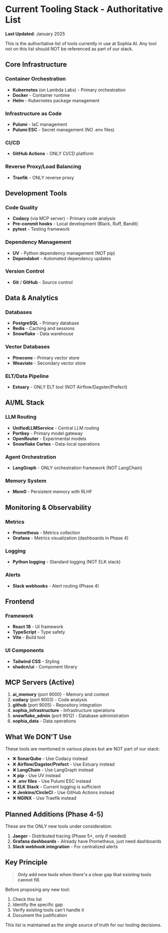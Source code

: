 # Current Tooling Stack - Authoritative List

**Last Updated**: January 2025

This is the authoritative list of tools currently in use at Sophia AI. Any tool not on this list should NOT be referenced as part of our stack.

## Core Infrastructure

### Container Orchestration
- **Kubernetes** (on Lambda Labs) - Primary orchestration
- **Docker** - Container runtime
- **Helm** - Kubernetes package management

### Infrastructure as Code
- **Pulumi** - IaC management
- **Pulumi ESC** - Secret management (NO .env files)

### CI/CD
- **GitHub Actions** - ONLY CI/CD platform

### Reverse Proxy/Load Balancing
- **Traefik** - ONLY reverse proxy

## Development Tools

### Code Quality
- **Codacy** (via MCP server) - Primary code analysis
- **Pre-commit hooks** - Local development (Black, Ruff, Bandit)
- **pytest** - Testing framework

### Dependency Management
- **UV** - Python dependency management (NOT pip)
- **Dependabot** - Automated dependency updates

### Version Control
- **Git** / **GitHub** - Source control

## Data & Analytics

### Databases
- **PostgreSQL** - Primary database
- **Redis** - Caching and sessions
- **Snowflake** - Data warehouse

### Vector Databases
- **Pinecone** - Primary vector store
- **Weaviate** - Secondary vector store

### ELT/Data Pipeline
- **Estuary** - ONLY ELT tool (NOT Airflow/Dagster/Prefect)

## AI/ML Stack

### LLM Routing
- **UnifiedLLMService** - Central LLM routing
- **Portkey** - Primary model gateway
- **OpenRouter** - Experimental models
- **Snowflake Cortex** - Data-local operations

### Agent Orchestration
- **LangGraph** - ONLY orchestration framework (NOT LangChain)

### Memory System
- **Mem0** - Persistent memory with RLHF

## Monitoring & Observability

### Metrics
- **Prometheus** - Metrics collection
- **Grafana** - Metrics visualization (dashboards in Phase 4)

### Logging
- **Python logging** - Standard logging (NOT ELK stack)

### Alerts
- **Slack webhooks** - Alert routing (Phase 4)

## Frontend

### Framework
- **React 18** - UI framework
- **TypeScript** - Type safety
- **Vite** - Build tool

### UI Components
- **Tailwind CSS** - Styling
- **shadcn/ui** - Component library

## MCP Servers (Active)

1. **ai_memory** (port 9000) - Memory and context
2. **codacy** (port 9003) - Code analysis
3. **github** (port 9005) - Repository integration
4. **sophia_infrastructure** - Infrastructure operations
5. **snowflake_admin** (port 9012) - Database administration
6. **sophia_data** - Data operations

## What We DON'T Use

These tools are mentioned in various places but are NOT part of our stack:

- ❌ **SonarQube** - Use Codacy instead
- ❌ **Airflow/Dagster/Prefect** - Use Estuary instead
- ❌ **LangChain** - Use LangGraph instead
- ❌ **pip** - Use UV instead
- ❌ **.env files** - Use Pulumi ESC instead
- ❌ **ELK Stack** - Current logging is sufficient
- ❌ **Jenkins/CircleCI** - Use GitHub Actions instead
- ❌ **NGINX** - Use Traefik instead

## Planned Additions (Phase 4-5)

These are the ONLY new tools under consideration:

1. **Jaeger** - Distributed tracing (Phase 5+, only if needed)
2. **Grafana dashboards** - Already have Prometheus, just need dashboards
3. **Slack webhook integration** - For centralized alerts

## Key Principle

> **Only add new tools when there's a clear gap that existing tools cannot fill.**

Before proposing any new tool:
1. Check this list
2. Identify the specific gap
3. Verify existing tools can't handle it
4. Document the justification

This list is maintained as the single source of truth for our tooling decisions. 